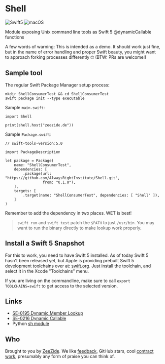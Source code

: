 # Shell

![Swift5](https://img.shields.io/badge/swift-5-blue.svg)
![macOS](https://img.shields.io/badge/os-macOS-green.svg?style=flat)

Module exposing Unix command line tools as Swift 5 @dynamicCallable functions

A few words of warning:
This is intended as a demo. 
It should work just fine, but in the name of error handling and proper Swift
beauty, 
you might want to approach forking processes differently 🤓
(BTW: PRs are welcome!)

## Sample tool

The regular Swift Package Manager setup process:

```shell
mkdir ShellConsumerTest && cd ShellConsumerTest
swift package init --type executable
```

Sample `main.swift`:
```
import Shell

print(shell.host("zeezide.de"))
```

Sample `Package.swift`:
```
// swift-tools-version:5.0

import PackageDescription

let package = Package(
    name: "ShellConsumerTest",
    dependencies: [
        .package(url: "https://github.com/AlwaysRightInstitute/Shell.git",
                 from: "0.1.0"),
    ],
    targets: [
        .target(name: "ShellConsumerTest", dependencies: [ "Shell" ]),
    ]
)
```
Remember to add the dependency in two places. WET is best!

> `swift run` and `swift test` patch the `$PATH` to just `/usr/bin`. You
> may want to run the binary directly to make lookup work properly.

## Install a Swift 5 Snapshot

For this to work, you need to have Swift 5 installed.
As of today Swift 5 hasn't been released yet, but Apple is providing
prebuilt Swift 5 development toolchains over at:
[swift.org](https://swift.org/download/#swift-50-development).
Just install the toolchain, and select it in the Xcode "Toolchains" menu.

If you are living on the commandline, make sure to call 
`export TOOLCHAINS=swift` to get access to the selected version.

## Links

- [SE-0195 Dynamic Member Lookup](https://github.com/apple/swift-evolution/blob/master/proposals/0195-dynamic-member-lookup.md)
- [SE-0216 Dynamic Callable](https://github.com/apple/swift-evolution/blob/master/proposals/0216-dynamic-callable.md)
- Python [sh module](https://amoffat.github.io/sh/)


## Who

Brought to you by
[ZeeZide](http://zeezide.de).
We like
[feedback](https://twitter.com/ar_institute),
GitHub stars,
cool [contract work](http://zeezide.com/en/services/services.html),
presumably any form of praise you can think of.
